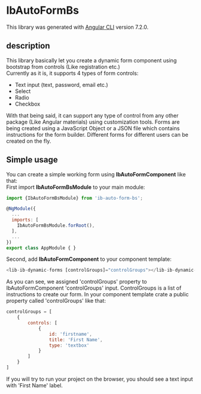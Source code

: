 # IbAutoFormBs

This library was generated with [Angular CLI](https://github.com/angular/angular-cli) version 7.2.0.

## description
This library basically let you create a dynamic form component using bootstrap from controls (Like registration etc.) <br/>
Currently as it is, it supports 4 types of form controls:
* Text input (text, password, email etc.)
* Select 
* Radio
* Checkbox

With that being said, it can support any type of control from any other package (Like Angular materials) using customization tools.
Forms are being created using a JavaScript Object or a JSON file which contains instructions for the form builder. Different forms for different users can be created on the fly.

## Simple usage
You can create a simple working form using **IbAutoFormComponent** like that: <br>
First import **IbAutoFormBsModule** to your main module:

```javascript
import {IbAutoFormBsModule} from 'ib-auto-form-bs';

@NgModule({
  ...
  imports: [
    IbAutoFormBsModule.forRoot(),
  ],
  ...
})
export class AppModule { }

``` 
Second, add **IbAutoFormComponent** to your component template:
```javascript
<lib-ib-dynamic-forms [controlGroups]="controlGroups"></lib-ib-dynamic-forms>
```

As you can see, we assigned 'controlGroups' property to IbAutoFormComponent 'controlGroups' input. ControlGroups is a list of instructions to create our form.
In your component template crate a public property called 'controlGroups' like that:

```javascript
controlGroups = [
    {
        controls: [
            {
                id: 'firstname',
                title: 'First Name',
                type: 'textbox'
            }   
        ]       
    }
]
```
If you will try to run your project on the browser, you should see a text input with 'First Name' label.
